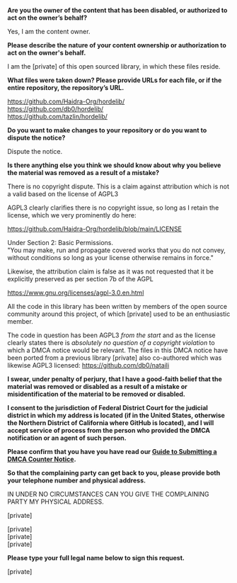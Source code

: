 **Are you the owner of the content that has been disabled, or authorized to act on the owner’s behalf?**

Yes, I am the content owner.

**Please describe the nature of your content ownership or authorization to act on the owner's behalf.**

I am the [private] of this open sourced library, in which these files reside.

**What files were taken down? Please provide URLs for each file, or if the entire repository, the repository’s URL.**

https://github.com/Haidra-Org/hordelib/  
https://github.com/db0/hordelib/  
https://github.com/tazlin/hordelib/

**Do you want to make changes to your repository or do you want to dispute the notice?**

Dispute the notice.

**Is there anything else you think we should know about why you believe the material was removed as a result of a mistake?**

There is no copyright dispute. This is a claim against attribution which is not a valid based on the license of AGPL3

AGPL3 clearly clarifies there is no copyright issue, so long as I retain the license, which we very prominently do here:

https://github.com/Haidra-Org/hordelib/blob/main/LICENSE

Under Section 2: Basic Permissions.  
"You may make, run and propagate covered works that you do not convey, without conditions so long as your license otherwise remains in force."

Likewise, the attribution claim is false as it was not requested that it be explicitly preserved as per section 7b of the AGPL  

https://www.gnu.org/licenses/agpl-3.0.en.html

All the code in this library has been written by members of the open source community around this project, of which [private] used to be an enthusiastic member.

The code in question has been AGPL3 *from the start* and as the license clearly states there is _absolutely no question of a copyright violation_ to which a DMCA notice would be relevant. The files in this DMCA notice have been ported from a previous library [private] also co-authored which was likewise AGPL3 licensed: https://github.com/db0/nataili

**I swear, under penalty of perjury, that I have a good-faith belief that the material was removed or disabled as a result of a mistake or misidentification of the material to be removed or disabled.**

**I consent to the jurisdiction of Federal District Court for the judicial district in which my address is located (if in the United States, otherwise the Northern District of California where GitHub is located), and I will accept service of process from the person who provided the DMCA notification or an agent of such person.**

**Please confirm that you have you have read our <a href="https://docs.github.com/articles/guide-to-submitting-a-dmca-counter-notice">Guide to Submitting a DMCA Counter Notice</a>.**

**So that the complaining party can get back to you, please provide both your telephone number and physical address.**

IN UNDER NO CIRCUMSTANCES CAN YOU GIVE THE COMPLAINING PARTY MY PHYSICAL ADDRESS.

[private]

[private]  
[private]  
[private]  

**Please type your full legal name below to sign this request.**

[private]  
